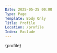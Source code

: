 ```yaml
---
Date: 2025-05-25 00:00
Type: Page
Template: Body Only
Title: Profile
Location: /profile
Index: Exclude
---
```


{profile}
